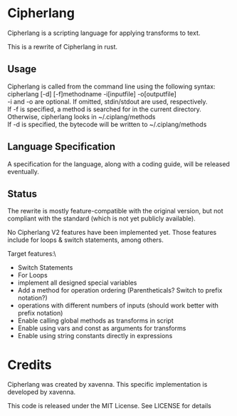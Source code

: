# Cipherlang
Cipherlang is a scripting language for applying transforms to text.

This is a rewrite of Cipherlang in rust.

## Usage
Cipherlang is called from the command line using the following syntax:\
cipherlang [-d] [-f]methodname -i[inputfile] -o[outputfile]\
-i and -o are optional. If omitted, stdin/stdout are used, respectively.\
If -f is specified, a method is searched for in the current directory. Otherwise,
cipherlang looks in ~/.ciplang/methods\
If -d is specified, the bytecode will be written to ~/.ciplang/methods

## Language Specification
A specification for the language, along with a coding guide, will be released eventually.

## Status
The rewrite is mostly feature-compatible with the original version, but not compliant
with the standard (which is not yet publicly available).

No Cipherlang V2 features have been implemented yet. Those features include for loops & 
switch statements, among others.

Target features:\
* Switch Statements
* For Loops
* implement all designed special variables
* Add a method for operation ordering (Parentheticals? Switch to prefix notation?)
* operations with different numbers of inputs (should work better with prefix notation)
* Enable calling global methods as transforms in script
* Enable using vars and const as arguments for transforms
* Enable using string constants directly in expressions

# Credits
Cipherlang was created by xavenna. This specific implementation is developed by xavenna.

This code is released under the MIT License. See LICENSE for details
